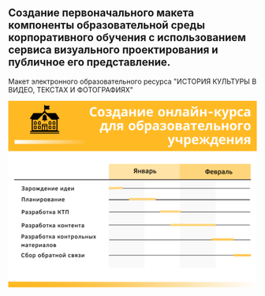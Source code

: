 ## Создание первоначального макета компоненты образовательной среды корпоративного обучения с использованием сервиса визуального проектирования и публичное его представление.

Макет электронного образовательного ресурса "ИСТОРИЯ КУЛЬТУРЫ В ВИДЕО, ТЕКСТАХ И ФОТОГРАФИЯХ"

![Image alt](https://github.com/KsushaSeliv/it-project/blob/main/ИСР%201.2/Создание%20онлайн-курса%20для%20образовательного%20учреждения.png)
